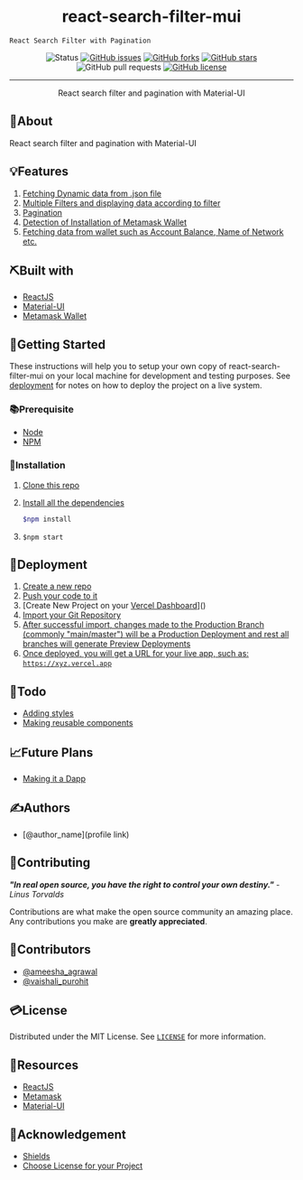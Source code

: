 

<h1 align="center">react-search-filter-mui</h1>

 <p align="center">
 	
	React Search Filter with Pagination
	
  </p>

<div align="center">



![Status](https://img.shields.io/badge/status-active-success.svg?style=for-the-badge)
[![GitHub issues](https://img.shields.io/github/issues/RajeshM17/react-search-filter-mui?style=for-the-badge)](https://github.com/RajeshM17/react-search-filter-mui/issues)
[![GitHub forks](https://img.shields.io/github/forks/RajeshM17/react-search-filter-mui?style=for-the-badge)](https://github.com/RajeshM17/react-search-filter-mui/network)
[![GitHub stars](https://img.shields.io/github/stars/RajeshM17/react-search-filter-mui?style=for-the-badge)](https://github.com/RajeshM17/react-search-filter-mui/stargazers)
![GitHub pull requests](https://img.shields.io/github/issues-pr/RajeshM17/react-search-filter-mui?style=for-the-badge)
[![GitHub license](https://img.shields.io/github/license/RajeshM17/react-search-filter-mui?style=for-the-badge)](https://github.com/RajeshM17/react-search-filter-mui)

</div>



<hr />

<p align="center">
React search filter and pagination with Material-UI
</p>

## 🧐About

React search filter and pagination with Material-UI

## 💡Features

1. [Fetching Dynamic data from .json file]()
2. [Multiple Filters and displaying data according to filter]()
3. [Pagination]()
4. [Detection of Installation of Metamask Wallet]()
5. [Fetching data from wallet such as Account Balance, Name of Network etc.]()

## ⛏️Built with

-   [ReactJS]()
-   [Material-UI]()
-   [Metamask Wallet]()

## 🏁Getting Started

These instructions will help you to setup your own copy of react-search-filter-mui on your local machine for development and testing purposes. See [deployment](#Deployment) for notes on how to deploy the project on a live system.

### 📚Prerequisite

-   [Node]()
-   [NPM]()

### 🧰Installation

1. [Clone this repo]()
2. [Install all the dependencies]()

    ```bash
    $npm install
    ```

1. `$npm start`

## 🚀Deployment

1. [Create a new repo]()
1. [Push your code to it]()
3. [Create New Project on your [Vercel Dashboard](https://vercel.com/dashboard)]()
4. [Import your Git Repository]()
5. [After successful import, changes made to the Production Branch (commonly "main/master") will be a Production Deployment and rest all branches will generate Preview Deployments]()
6. [Once deployed, you will get a URL for your live app, such as: `https://xyz.vercel.app`]()

## 📝Todo

-   [Adding styles]()
-   [Making reusable components]()

## 📈Future Plans

-   [Making it a Dapp]()



## ✍️Authors



-   [@author_name](profile link) 

## 📖Contributing



**_"In real open source, you have the right to control your own destiny."_** _- Linus Torvalds_

Contributions are what make the open source community an amazing place. Any contributions you make are **greatly appreciated**.

## 📢Contributors

-   [@ameesha_agrawal]()
-   [@vaishali_purohit]()

## 💳License

Distributed under the MIT License. See [`LICENSE`](LICENCE) for more information.

## 🧬Resources


-   [ReactJS](https://reactjs.org/docs)
-   [Metamask](https://docs.metamask.io/guide/)
-   [Material-UI](https://material-ui.com/)

## 🎉Acknowledgement

-   [Shields](https://shields.io)
-   [Choose License for your Project](https://choosealicense.com)

